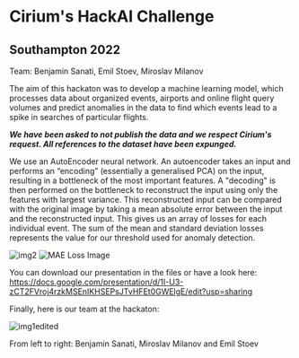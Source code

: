 # Cirium's HackAI Challenge #
## Southampton 2022 ##

Team: Benjamin Sanati, Emil Stoev, Miroslav Milanov

The aim of this hackaton was to develop a machine learning model, which processes data about organized events, airports and online flight query volumes and predict anomalies in the data to find which events lead to a spike in searches of particular flights.

***We have been asked to not publish the data and we respect Cirium's request. All references to the dataset have been expunged.***

We use an AutoEncoder neural network. An autoencoder takes an input and performs an “encoding” (essentially a generalised PCA) on the input, resulting in a bottleneck of the most important features. A "decoding" is then performed on the bottleneck to reconstruct the input using only the features with largest variance. This reconstructed input can be compared with the original image by taking a mean absolute error between the input and the reconstructed input. This gives us an array of losses for each individual event. The sum of the mean and standard deviation losses represents the value for our threshold used for anomaly detection.

![img2](https://user-images.githubusercontent.com/56360395/156949041-45a7d69d-761b-4376-b650-ce3211a712ef.png)
![MAE Loss Image](https://user-images.githubusercontent.com/56360395/156949041-45a7d69d-761b-4376-b650-ce3211a712ef.png)

You can download our presentation in the files or have a look here:
https://docs.google.com/presentation/d/1I-U3-zCT2FVroj4rzkMSEnIKHSEPsJTvHFEt0GWElgE/edit?usp=sharing

Finally, here is our team at the hackaton:

![img1edited](https://user-images.githubusercontent.com/56360395/156949945-f965123d-a935-49fe-be01-94db25f680fe.png)

From left to right: Benjamin Sanati, Miroslav Milanov and Emil Stoev
